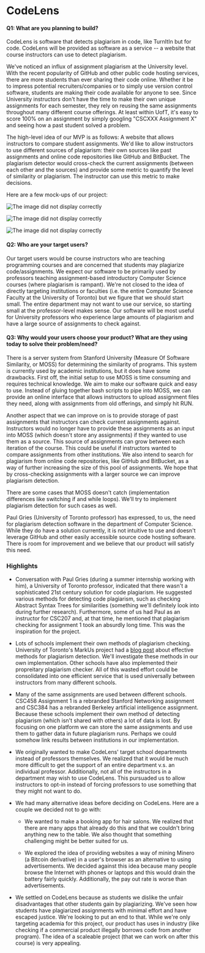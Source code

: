 # CodeLens

#### Q1: What are you planning to build?

CodeLens is software that detects plagiarism in code, like TurnItIn but for code. CodeLens will be provided as software as a service -- a website that course instructors can use to detect plagiarism.

We've noticed an influx of assignment plagiarism at the University level. With the recent popularity of GitHub and other public code hosting services, there are more students than ever sharing their code online. Whether it be to impress potential recruiters/companies or to simply use version control software, students are making their code available for anyone to see. Since University instructors don't have the time to make their own unique assignments for each semester, they rely on reusing the same assignments throughout many different course offerings. At least within UofT, it's easy to score 100% on an assignment by simply googling "CSCXXX Assignment X" and seeing how a past student solved a problem.

The high-level idea of our MVP is as follows: A website that allows instructors to compare student assignments. We'd like to allow instructors to use different sources of plagiarism: their own sources like past assignments and online code repositories like GitHub and BitBucket. The plagiarism detector would cross-check the current assignments (between each other and the sources) and provide some metric to quantify the level of similarity or plagiarism. The instructor can use this metric to make decisions.

Here are a few mock-ups of our project:

![The image did not display correctly](https://i.imgur.com/5W8Iy5T.jpg "Layout")

 ![The image did not display correctly](https://github.com/csc301-fall-2017/project-team-01/blob/master/designs/code_view.png?raw=true "Layout")
 
  ![The image did not display correctly]( https://github.com/csc301-fall-2017/project-team-01/blob/master/designs/ui_view.png?raw=true "Layout")

#### Q2: Who are your target users?

Our target users would be course instructors who are teaching programming courses and are concerned that students may plagiarize code/assignments. We expect our software to be primarily used by professors teaching assignment-based introductory Computer Science courses (where plagiarism is rampant). We're not closed to the idea of directly targeting institutions or faculties (i.e. the entire Computer Science Faculty at the University of Toronto) but we figure that we should start small. The entire department may not want to use our service, so starting small at the professor-level makes sense. Our software will be most useful for University professors who experience large amounts of plagiarism and have a large source of assignments to check against.

#### Q3: Why would your users choose your product? What are they using today to solve their problem/need?

There is a server system from Stanford University (Measure Of Software Similarity, or MOSS) for determining the similarity of programs. This system is currently used by academic institutions, but it does have some drawbacks. First off, the initial setup to use MOSS is time consuming and requires technical knowledge. We aim to make our software quick and easy to use. Instead of gluing together bash scripts to pipe into MOSS, we can provide an online interface that allows instructors to upload assignment files they need, along with assignments from old offerings, and simply hit RUN.

Another aspect that we can improve on is to provide storage of past assignments that instructors can check current assignments against. Instructors would no longer have to provide these assignments as an input into MOSS (which doesn't store any assignments) if they wanted to use them as a source. This source of assignments can grow between each iteration of the course. This could be useful if instructors wanted to compare assignments from other institutions. We also intend to search for plagiarism from online code repositories, like GitHub and BitBucket, as a way of further increasing the size of this pool of assignments. We hope that by cross-checking assignments with a larger source we can improve plagiarism detection.

There are some cases that MOSS doesn't catch (implementation differences like switching if and while loops). We'll try to implement plagiarism detection for such cases as well.

Paul Gries (University of Toronto professor) has expressed, to us, the need for plagiarism detection software in the department of Computer Science. While they do have a solution currently, it is not intuitive to use and doesn't leverage GitHub and other easily accessible source code hosting software. There is room for improvement and we believe that our product will satisfy this need.

### Highlights

- Conversation with Paul Gries (during a summer internship working with him), a University of Toronto professor, indicated that there wasn't a sophisticated 21st century solution for code plagiarism. He suggested various methods for detecting code plagiarism, such as checking Abstract Syntax Trees for similarities (something we'll definitely look into during further research). Furthermore, some of us had Paul as an instructor for CSC207 and, at that time, he mentioned that plagiarism checking for assignment 1 took an absurdly long time. This was the inspiration for the project.

- Lots of schools implement their own methods of plagiarism checking. University of Toronto's MarkUs project had a [blog post](http://blog.markusproject.org/?p=2570#ideas-of-criteria-for-plagiarism-detection) about effective methods for plagiarism detection. We'll investigate these methods in our own implementation. Other schools have also implemented their propreitary plagiarism checker. All of this wasted effort could be consolidated into one efficient service that is used universally between instructors from many different schools.

- Many of the same assignments are used between different schools. CSC458 Assignment 1 is a rebranded Stanford Networking assignment and CSC384 has a rebranded Berkeley artificial intelligence assignment. Because these schools implement their own method of detecting plagiarism (which isn't shared with others) a lot of data is lost. By focusing on one platform we can store the same assignments and use them to gather data in future plagiarism runs. Perhaps we could somehow link results between institutions in our implementation.

- We originally wanted to make CodeLens' target school departments instead of professors themselves. We realized that it would be much more difficult to get the support of an entire department v.s. an individual professor. Additionally, not all of the instructors in a department may wish to use CodeLens. This pursuaded us to allow instructors to opt-in instead of forcing professors to use something that they might not want to do.

- We had many alternative ideas before deciding on CodeLens. Here are a couple we decided not to go with:

  - We wanted to make a booking app for hair salons. We realized that there are many apps that already do this and that we couldn't bring anything new to the table. We also thought that something challenging might be better suited for us.

  - We explored the idea of providing websites a way of mining Minero (a Bitcoin derivative) in a user's browser as an alternative to using advertisements. We decided against this idea because many people browse the Internet with phones or laptops and this would drain the battery fairly quickly. Additionally, the pay out rate is worse than advertisements.

 - We settled on CodeLens because as students we dislike the unfair disadvantages that other students gain by plagiarizing. We've seen how students have plagiarized assignments with minimal effort and have escaped justice. We're looking to put an end to that. While we're only targeting academia for this project, our product has uses in industry (like checking if a commercial product illegally borrows code from another program). The idea of a scaleable project (that we can work on after this course) is very appealing.
